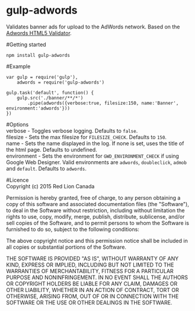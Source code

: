 # gulp-adwords
Validates banner ads for upload to the AdWords network. Based on the [Adwords HTML5 Validator](https://h5validator.appspot.com/adwords).

#Getting started  
```
npm install gulp-adwords
```

#Example  
```
var gulp = require('gulp'),
	adwords = require('gulp-adwords')

gulp.task('default', function() {
	gulp.src('./banner/**/*')
		.pipe(adwords({verbose:true, filesize:150, name:'Banner', environment:'adwords'}))
})
```

#Options  
verbose - Toggles verbose logging. Defaults to `false`.  
filesize - Sets the max filesize for `FILESIZE_CHECK`. Defaults to `150`.  
name - Sets the name displayed in the log. If none is set, uses the title of the html page. Defaults to undefined.  
environment - Sets the environment for `GWD_ENVIRONMENT_CHECK` if using Google Web Designer. Valid environments are `adwords`, `doubleclick`, `admob` and `default`. Defaults to `adwords`.  

#Licence  
Copyright (c) 2015 Red Lion Canada

Permission is hereby granted, free of charge, to any person obtaining a copy
of this software and associated documentation files (the "Software"), to deal
in the Software without restriction, including without limitation the rights
to use, copy, modify, merge, publish, distribute, sublicense, and/or sell
copies of the Software, and to permit persons to whom the Software is
furnished to do so, subject to the following conditions:

The above copyright notice and this permission notice shall be included in
all copies or substantial portions of the Software.

THE SOFTWARE IS PROVIDED "AS IS", WITHOUT WARRANTY OF ANY KIND, EXPRESS OR
IMPLIED, INCLUDING BUT NOT LIMITED TO THE WARRANTIES OF MERCHANTABILITY,
FITNESS FOR A PARTICULAR PURPOSE AND NONINFRINGEMENT.  IN NO EVENT SHALL THE
AUTHORS OR COPYRIGHT HOLDERS BE LIABLE FOR ANY CLAIM, DAMAGES OR OTHER
LIABILITY, WHETHER IN AN ACTION OF CONTRACT, TORT OR OTHERWISE, ARISING FROM,
OUT OF OR IN CONNECTION WITH THE SOFTWARE OR THE USE OR OTHER DEALINGS IN
THE SOFTWARE.
